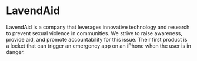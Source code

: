 # LavendAid
LavendAid is a company that leverages innovative technology and research to prevent sexual violence in communities. We strive to raise awareness, provide aid, and promote accountability for this issue. Their first product is a locket that can trigger an emergency app on an iPhone when the user is in danger.
